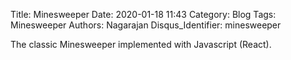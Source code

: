 Title: Minesweeper
Date: 2020-01-18 11:43
Category: Blog
Tags: Minesweeper
Authors: Nagarajan
Disqus_Identifier: minesweeper

The classic Minesweeper implemented with Javascript (React).

<div id="minesweeper"></div>

<link rel="stylesheet" href="/css/minesweeper/app.css">

<script src="/js/babel.min.js"></script>
<script src="/js/react.production.min.js"></script>
<script src="/js/react-dom.production.min.js"></script>
<script type="text/babel" src="/js/minesweeper/app.js"></script>
